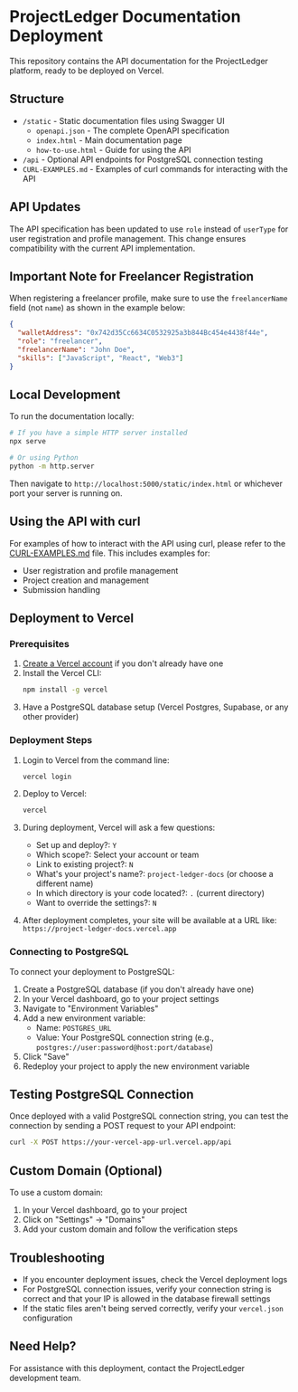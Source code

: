 # ProjectLedger Documentation Deployment

This repository contains the API documentation for the ProjectLedger platform, ready to be deployed on Vercel.

## Structure

- `/static` - Static documentation files using Swagger UI
  - `openapi.json` - The complete OpenAPI specification
  - `index.html` - Main documentation page
  - `how-to-use.html` - Guide for using the API
- `/api` - Optional API endpoints for PostgreSQL connection testing
- `CURL-EXAMPLES.md` - Examples of curl commands for interacting with the API

## API Updates

The API specification has been updated to use `role` instead of `userType` for user registration and profile management. This change ensures compatibility with the current API implementation.

## Important Note for Freelancer Registration

When registering a freelancer profile, make sure to use the `freelancerName` field (not `name`) as shown in the example below:

```json
{
  "walletAddress": "0x742d35Cc6634C0532925a3b844Bc454e4438f44e",
  "role": "freelancer",
  "freelancerName": "John Doe",
  "skills": ["JavaScript", "React", "Web3"]
}
```

## Local Development

To run the documentation locally:

```bash
# If you have a simple HTTP server installed
npx serve

# Or using Python
python -m http.server
```

Then navigate to `http://localhost:5000/static/index.html` or whichever port your server is running on.

## Using the API with curl

For examples of how to interact with the API using curl, please refer to the [CURL-EXAMPLES.md](./CURL-EXAMPLES.md) file. This includes examples for:

- User registration and profile management
- Project creation and management
- Submission handling

## Deployment to Vercel

### Prerequisites

1. [Create a Vercel account](https://vercel.com/signup) if you don't already have one
2. Install the Vercel CLI:
   ```bash
   npm install -g vercel
   ```
3. Have a PostgreSQL database setup (Vercel Postgres, Supabase, or any other provider)

### Deployment Steps

1. Login to Vercel from the command line:
   ```bash
   vercel login
   ```

2. Deploy to Vercel:
   ```bash
   vercel
   ```

3. During deployment, Vercel will ask a few questions:
   - Set up and deploy?: `Y`
   - Which scope?: Select your account or team
   - Link to existing project?: `N`
   - What's your project's name?: `project-ledger-docs` (or choose a different name)
   - In which directory is your code located?: `.` (current directory)
   - Want to override the settings?: `N`

4. After deployment completes, your site will be available at a URL like: `https://project-ledger-docs.vercel.app`

### Connecting to PostgreSQL

To connect your deployment to PostgreSQL:

1. Create a PostgreSQL database (if you don't already have one)
2. In your Vercel dashboard, go to your project settings
3. Navigate to "Environment Variables"
4. Add a new environment variable:
   - Name: `POSTGRES_URL`
   - Value: Your PostgreSQL connection string (e.g., `postgres://user:password@host:port/database`)
5. Click "Save"
6. Redeploy your project to apply the new environment variable

## Testing PostgreSQL Connection

Once deployed with a valid PostgreSQL connection string, you can test the connection by sending a POST request to your API endpoint:

```bash
curl -X POST https://your-vercel-app-url.vercel.app/api
```

## Custom Domain (Optional)

To use a custom domain:

1. In your Vercel dashboard, go to your project
2. Click on "Settings" → "Domains"
3. Add your custom domain and follow the verification steps

## Troubleshooting

- If you encounter deployment issues, check the Vercel deployment logs
- For PostgreSQL connection issues, verify your connection string is correct and that your IP is allowed in the database firewall settings
- If the static files aren't being served correctly, verify your `vercel.json` configuration

## Need Help?

For assistance with this deployment, contact the ProjectLedger development team. 